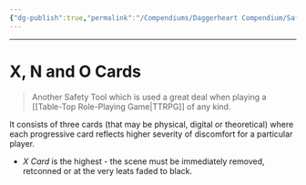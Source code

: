 ```yaml
---
{"dg-publish":true,"permalink":"/Compendiums/Daggerheart Compendium/Safety Tools/X, N and O Cards/"}
---
```



---
# X, N and O Cards
> Another Safety Tool which is used a great deal when playing a [[Table-Top Role-Playing Game\|TTRPG]] of any kind.

It consists of three cards (that may be physical, digital or theoretical) where each progressive card reflects higher severity of discomfort for a particular player.

- *X Card* is the highest - the scene must be immediately removed, retconned or at the very leats faded to black.